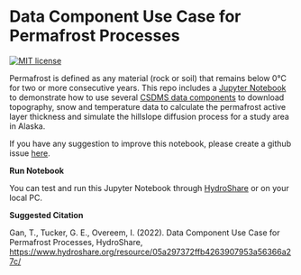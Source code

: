 # Data Component Use Case for Permafrost Processes
[![MIT license](https://img.shields.io/badge/License-MIT-blue.svg)](https://github.com/gantian127/permafrost_usecase/blob/master/LICENSE.txt)


Permafrost is defined as any material (rock or soil) that remains below 0°C for two or more consecutive years. This repo
includes a [Jupyter Notebook](permafrost_alaska.ipynb) 
to demonstrate how to use several [CSDMS data components](https://csdms.colorado.edu/wiki/DataComponents) to download 
topography, snow and temperature data to calculate the permafrost active layer thickness 
and simulate the hillslope diffusion process for a study area in Alaska.

If you have any suggestion to improve this notebook, please create a github issue 
[here](https://github.com/gantian127/permafrost_usecase/issues).


**Run Notebook**

You can test and run this Jupyter Notebook through 
[HydroShare](https://www.hydroshare.org/resource/05a297372ffb4263907953a56366a27c/) or on your local PC.

**Suggested Citation**

Gan, T., Tucker, G. E., Overeem, I. (2022). Data Component Use Case for Permafrost Processes, HydroShare, https://www.hydroshare.org/resource/05a297372ffb4263907953a56366a27c/


